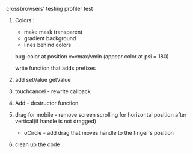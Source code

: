    crossbrowsers' testing
   profiler test

1. Colors :
   - make mask transparent
   - gradient background
   - lines behind colors

   bug-color at position v=vmax/vmin (appear color at psi = 180)

   write function that adds prefixes

2. add setValue getValue

2.  touchcancel - rewrite callback

3. Add - destructor function

4. drag for mobile - remove screen scrolling for horizontal position after vertical(if handle is not dragged)
   -  oCircle - add drag that moves handle to the finger's position

5. clean up the code
